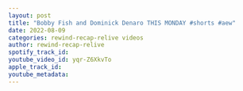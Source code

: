 ```yaml
---
layout: post
title: "Bobby Fish and Dominick Denaro THIS MONDAY #shorts #aew"
date: 2022-08-09
categories: rewind-recap-relive videos
author: rewind-recap-relive
spotify_track_id: 
youtube_video_id: yqr-Z6XkvTo
apple_track_id: 
youtube_metadata: 
---
```

